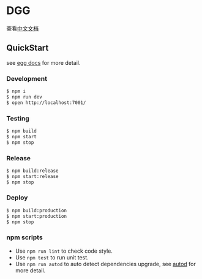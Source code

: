 # DGG

查看[中文文档][cn]

## QuickStart

<!-- add docs here for user -->

see [egg docs][egg] for more detail.

### Development

```bash
$ npm i
$ npm run dev
$ open http://localhost:7001/
```

### Testing

```bash
$ npm build
$ npm start
$ npm stop
```

### Release

```bash
$ npm build:release
$ npm start:release
$ npm stop
```

### Deploy

```bash
$ npm build:production
$ npm start:production
$ npm stop
```

### npm scripts

- Use `npm run lint` to check code style.
- Use `npm test` to run unit test.
- Use `npm run autod` to auto detect dependencies upgrade, see [autod](https://www.npmjs.com/package/autod) for more detail.

[egg]: https://eggjs.org
[cn]: http://172.16.0.25/dgg-platform/egg-nuxt/blob/master/README.zh-CN.md
